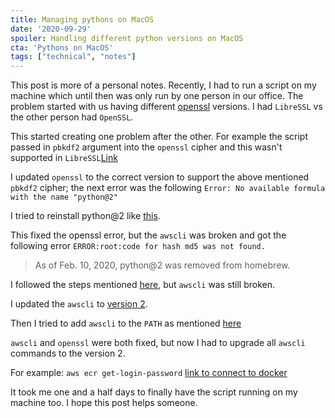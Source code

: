 ```yaml
---
title: Managing pythons on MacOS
date: '2020-09-29'
spoiler: Handling different python versions on MacOS
cta: 'Pythons on MacOS'
tags: ["technical", "notes"]
---
```


This post is more of a personal notes. Recently, I had to run a script on my machine which until then was only run by one person in our office. The problem started with us having different [openssl](https://www.openssl.org/) versions. I had `LibreSSL` vs the other person had `OpenSSL`.

This started creating one problem after the other. For example the script passed in `pbkdf2` argument into the `openssl` cipher and this wasn't supported in `LibreSSL`[Link](https://stackoverflow.com/questions/61938795/openssl-pbkdf2-option-no-longer-supported)

I updated `openssl` to the correct version to support the above mentioned `pbkdf2` cipher; the next error was the following `Error: No available formula with the name "python@2"`

I tried to reinstall python@2 like [this](https://stackoverflow.com/a/63725223/2672494).

This fixed the openssl error, but the `awscli` was broken and got the following error `ERROR:root:code for hash md5 was not found.`

> As of Feb. 10, 2020, python@2 was removed from homebrew.

I followed the steps mentioned [here](https://stackoverflow.com/a/59816812/2672494), but `awscli` was still broken.

I updated the `awscli` to [version 2](https://docs.aws.amazon.com/cli/latest/userguide/install-cliv2-mac.html#cliv2-mac-install-cmd).

Then I tried to add `awscli` to the `PATH` as mentioned [here](https://docs.aws.amazon.com/cli/latest/userguide/install-macos.html#awscli-install-osx-path)

`awscli` and `openssl` were both fixed, but now I had to upgrade all `awscli` commands to the version 2.

For example: `aws ecr get-login-password` [link to connect to docker](https://docs.aws.amazon.com/AmazonECR/latest/userguide/Registries.html#registry_auth)

It took me one and a half days to finally have the script running on my machine too. I hope this post helps someone.